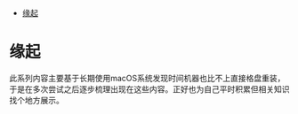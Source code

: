 <!--ts-->
* [缘起](#缘起)

<!-- Created by https://github.com/ekalinin/github-markdown-toc -->
<!-- Added by: runner, at: Tue Jul 19 15:09:36 UTC 2022 -->

<!--te-->
# 缘起

此系列内容主要基于长期使用macOS系统发现时间机器也比不上直接格盘重装，于是在多次尝试之后逐步梳理出现在这些内容。正好也为自己平时积累但相关知识找个地方展示。